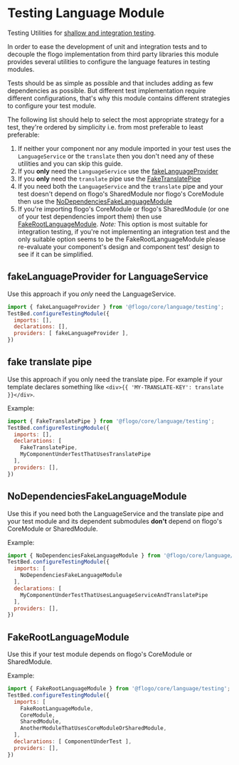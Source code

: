 # Testing Language Module

Testing Utilities for [shallow and integration testing](https://vsavkin.com/three-ways-to-test-angular-2-components-dcea8e90bd8d).

In order to ease the development of unit and integration tests and to decouple the flogo implementation from third party
libraries this module provides several utilities to configure the language features in testing modules.

Tests should be as simple as possible and that includes adding as few dependencies as possible. But different test implementation
require different configurations, that's why this module contains different strategies to configure your test module.

The following list should help to select the most appropriate strategy for a test, they're ordered by simplicity 
i.e. from most preferable to least preferable:

1. If neither your component nor any module imported in your test uses the `LanguageService` or the `translate` then
  you don't need any of these utilities and you can skip this guide.
2. If you **only** need the `LanguageService` use the [fakeLanguageProvider](#fakeLanguageprovider-for-languageservice) 
3. If you **only** need the `translate` pipe use the [FakeTranslatePipe](#fake-translate-pipe)
4. If you need both the `LanguageService` and the `translate` pipe and your test doesn't depend on flogo's SharedModule
   nor flogo's CoreModule then use the [NoDependenciesFakeLanguageModule](#NoDependenciesFakeLanguageModule)
5. If you're importing flogo's CoreModule or flogo's SharedModule (or one of your test dependencies import them) then
   use  [FakeRootLanguageModule](#FakeRootLanguageModule). *Note:* This option is most suitable for integration testing,
   if you're not implementing an integration test and the only suitable option seems to be the FakeRootLanguageModule
   please re-evaluate your component's design and component test' design to see if it can be simplified. 

## fakeLanguageProvider for LanguageService

Use this approach if you *only* need the LanguageService.

```javascript
import { fakeLanguageProvider } from '@flogo/core/language/testing';
TestBed.configureTestingModule({
  imports: [],
  declarations: [],
  providers: [ fakeLanguageProvider ],
})
```

## fake translate pipe

Use this approach if you only need the translate pipe.
For example if your template declares something like `<div>{{ 'MY-TRANSLATE-KEY': translate }}</div>`.

Example:

```javascript
import { FakeTranslatePipe } from '@flogo/core/language/testing';
TestBed.configureTestingModule({
  imports: [],
  declarations: [ 
    FakeTranslatePipe,
    MyComponentUnderTestThatUsesTranslatePipe
  ],
  providers: [],
})
```

## NoDependenciesFakeLanguageModule

Use this if you need both the LanguageService and the translate pipe and your test module and its dependent submodules
**don't** depend on flogo's CoreModule or SharedModule.

Example:

```javascript
import { NoDependenciesFakeLanguageModule } from '@flogo/core/language/testing';
TestBed.configureTestingModule({
  imports: [
    NoDependenciesFakeLanguageModule
  ],
  declarations: [ 
    MyComponentUnderTestThatUsesLanguageServiceAndTranslatePipe
  ],
  providers: [],
})
```

## FakeRootLanguageModule

Use this if your test module depends on flogo's CoreModule or SharedModule.

Example:

```javascript
import { FakeRootLanguageModule } from '@flogo/core/language/testing';
TestBed.configureTestingModule({
  imports: [
    FakeRootLanguageModule,
    CoreModule,
    SharedModule,
    AnotherModuleThatUsesCoreModuleOrSharedModule,
  ],
  declarations: [ ComponentUnderTest ],
  providers: [],
})
```

